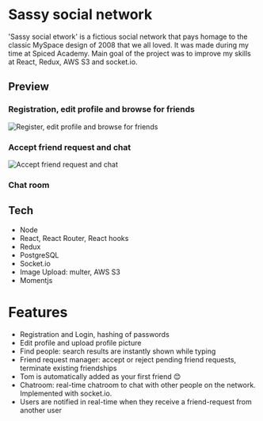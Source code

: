 # Sassy social network

'Sassy social etwork' is a fictious social network that pays homage to the classic MySpace design of 2008 that we all loved. It was made during my time at Spiced Academy. Main goal of the project was to improve my skills at React, Redux, AWS S3 and socket.io.

## Preview

### Registration, edit profile and browse for friends

![Register, edit profile and browse for friends](https://github.com/tobiasjeckel/sassy-socialnetwork/blob/master/gifs/editprofile.gif)

### Accept friend request and chat

![Accept friend request and chat](https://github.com/tobiasjeckel/sassy-socialnetwork/blob/master/gifs/chat.gif)

### Chat room

## Tech

-   Node
-   React, React Router, React hooks
-   Redux
-   PostgreSQL
-   Socket.io
-   Image Upload: multer, AWS S3
-   Momentjs

# Features

-   Registration and Login, hashing of passwords
-   Edit profile and upload profile picture
-   Find people: search results are instantly shown while typing
-   Friend request manager: accept or reject pending friend requests, terminate existing friendships
-   Tom is automatically added as your first friend 😊
-   Chatroom: real-time chatroom to chat with other people on the network. Implemented with socket.io.
-   Users are notified in real-time when they receive a friend-request from another user
